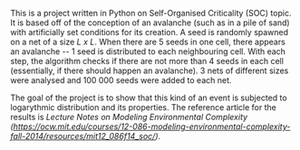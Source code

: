 This is a project written in Python on Self-Organised Criticality (SOC) topic. It is based off of the conception of an avalanche (such as in a pile of sand) with artificially set conditions for its creation. A seed is randomly spawned on a net of a size _L x L_. When there are 5 seeds in one cell, there appears an avalanche -- 1 seed is distributed to each neighbouring cell. With each step, the algorithm checks if there are not more than 4 seeds in each cell (essentially, if there should happen an avalanche). 3 nets of different sizes were analysed and 100 000 seeds were added to each net.

The goal of the project is to show that this kind of an event is subjected to logarythmic distribution and its properties. The reference article for the results is _Lecture Notes on Modeling Environmental Complexity (https://ocw.mit.edu/courses/12-086-modeling-environmental-complexity-fall-2014/resources/mit12_086f14_soc/)_.
